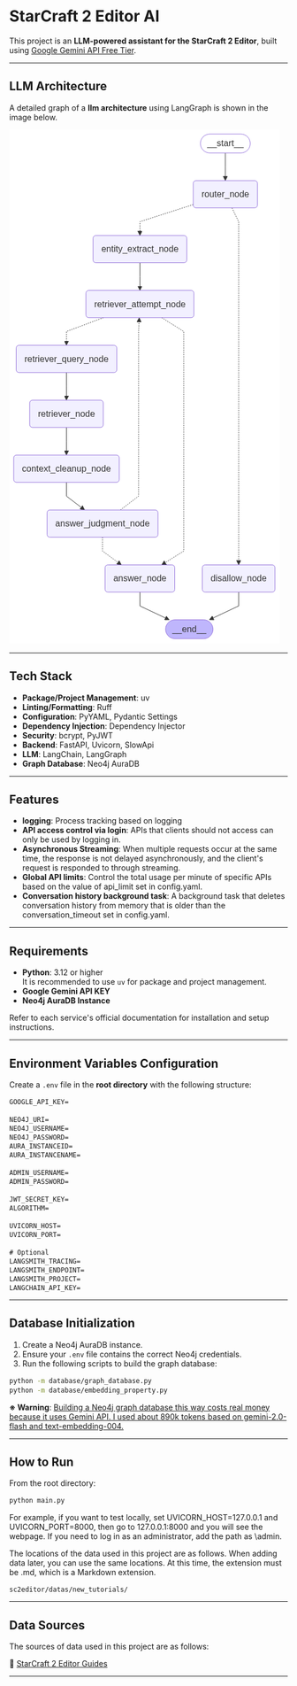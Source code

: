 # StarCraft 2 Editor AI

This project is an **LLM-powered assistant for the StarCraft 2 Editor**, built using [Google Gemini API Free Tier](https://ai.google.dev/gemini-api/docs).

---

## LLM Architecture

A detailed graph of a **llm architecture** using LangGraph is shown in the image below.

![LLM Architecture](./graph.png)

---

## Tech Stack

* **Package/Project Management**: uv
* **Linting/Formatting**: Ruff
* **Configuration**: PyYAML, Pydantic Settings
* **Dependency Injection**: Dependency Injector
* **Security**: bcrypt, PyJWT
* **Backend**: FastAPI, Uvicorn, SlowApi
* **LLM**: LangChain, LangGraph
* **Graph Database**: Neo4j AuraDB

---

## Features

* **logging**: Process tracking based on logging
* **API access control via login**: APIs that clients should not access can only be used by logging in.
* **Asynchronous Streaming**: When multiple requests occur at the same time, the response is not delayed asynchronously, and the client's request is responded to through streaming.
* **Global API limits**: Control the total usage per minute of specific APIs based on the value of api_limit set in config.yaml.
* **Conversation history background task**: A background task that deletes conversation history from memory that is older than the conversation_timeout set in config.yaml.

---

## Requirements

* **Python**: 3.12 or higher  
  It is recommended to use `uv` for package and project management.
* **Google Gemini API KEY**
* **Neo4j AuraDB Instance**

Refer to each service's official documentation for installation and setup instructions.

---

## Environment Variables Configuration

Create a `.env` file in the **root directory** with the following structure:

```env
GOOGLE_API_KEY=

NEO4J_URI=
NEO4J_USERNAME=
NEO4J_PASSWORD=
AURA_INSTANCEID=
AURA_INSTANCENAME=

ADMIN_USERNAME=
ADMIN_PASSWORD=

JWT_SECRET_KEY=
ALGORITHM=

UVICORN_HOST=
UVICORN_PORT=

# Optional
LANGSMITH_TRACING=
LANGSMITH_ENDPOINT=
LANGSMITH_PROJECT=
LANGCHAIN_API_KEY=
```

---

## Database Initialization

1. Create a Neo4j AuraDB instance.
2. Ensure your `.env` file contains the correct Neo4j credentials.
3. Run the following scripts to build the graph database:

```bash
python -m database/graph_database.py
python -m database/embedding_property.py
```

**※ Warning**: <ins>Building a Neo4j graph database this way costs real money because it uses Gemini API. I used about 890k tokens based on gemini-2.0-flash and text-embedding-004.</ins>

---

## How to Run

From the root directory:

```bash
python main.py
```

For example, if you want to test locally, set UVICORN_HOST=127.0.0.1 and UVICORN_PORT=8000, then go to 127.0.0.1:8000 and you will see the webpage.
If you need to log in as an administrator, add the path as \admin.

The locations of the data used in this project are as follows. When adding data later, you can use the same locations.
At this time, the extension must be .md, which is a Markdown extension.

```
sc2editor/datas/new_tutorials/
```

---

## Data Sources

The sources of data used in this project are as follows:

🔗 [StarCraft 2 Editor Guides](https://s2editor-guides.readthedocs.io/)

---